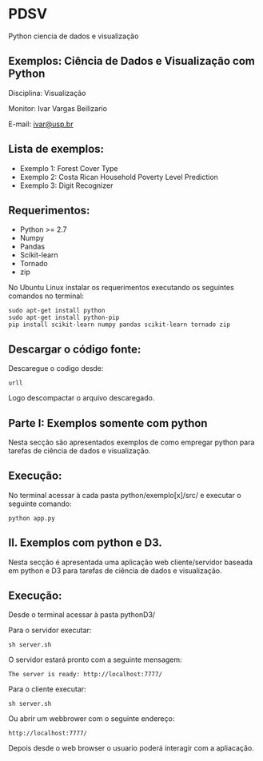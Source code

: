 # PDSV

Python ciencia de dados e visualização

## Exemplos: Ciência de Dados e Visualização com Python

Disciplina: Visualização

Monitor: Ivar Vargas Beilizario

E-mail: ivar@usp.br

## Lista de exemplos:

* Exemplo 1: Forest Cover Type
* Exemplo 2: Costa Rican Household Poverty Level Prediction
* Exemplo 3: Digit Recognizer

## Requerimentos:

- Python >= 2.7
- Numpy
- Pandas
- Scikit-learn
- Tornado
- zip

No Ubuntu Linux instalar os requerimentos executando os seguintes comandos no terminal:

```
sudo apt-get install python
sudo apt-get install python-pip
pip install scikit-learn numpy pandas scikit-learn tornado zip
```

## Descargar o código fonte:

Descaregue o codigo desde:

```
urll
```

Logo descompactar o arquivo descaregado.

## Parte I: Exemplos somente com python

Nesta secção são apresentados exemplos de como empregar python para tarefas de ciência de dados e visualização.

## Execução:

No terminal acessar à cada pasta python/exemplo[x]/src/ e executar o seguinte comando:

```
python app.py
```
	
## II. Exemplos com python e D3.

Nesta secção é apresentada uma aplicação web cliente/servidor baseada em python e D3 para tarefas de ciência de dados e visualização.

## Execução:

Desde o terminal acessar à pasta pythonD3/

Para o servidor executar:

```
sh server.sh
```

O servidor estará pronto com a seguinte mensagem:

```
The server is ready: http://localhost:7777/
```

Para o cliente executar:

```
sh server.sh
```

Ou abrir um webbrower com o seguinte endereço:

```
http://localhost:7777/
```

Depois desde o web browser o usuario poderá interagir com a apliacação.


